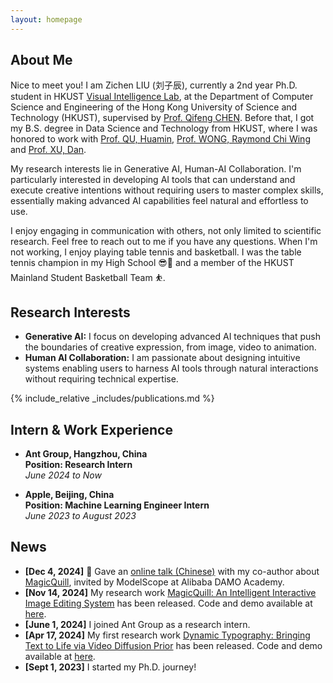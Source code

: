 ```yaml
---
layout: homepage
---
```


## About Me
Nice to meet you! I am Zichen LIU (刘子辰), currently a 2nd year Ph.D. student in HKUST <a href="https://cqf.io/lab.html">Visual Intelligence Lab</a>, at the Department of Computer Science and Engineering of the Hong Kong University of Science and Technology (HKUST), supervised by <a href="https://cqf.io/">Prof. Qifeng CHEN</a>. Before that, I got my B.S. degree in Data Science and Technology from HKUST, where I was honored to work with [Prof. QU, Huamin](http://www.huamin.org/), [Prof. WONG, Raymond Chi Wing](https://www.cse.ust.hk/~raywong/) and [Prof. XU, Dan](https://www.danxurgb.net/).

My research interests lie in Generative AI, Human-AI Collaboration. I'm particularly interested in developing AI tools that can understand and execute creative intentions without requiring users to master complex skills, essentially making advanced AI capabilities feel natural and effortless to use.

I enjoy engaging in communication with others, not only limited to scientific research. Feel free to reach out to me if you have any questions. When I'm not working, I enjoy playing table tennis and basketball. I was the table tennis champion in my High School 😎🏓 and a member of the HKUST Mainland Student Basketball Team ⛹️.

## Research Interests

- **Generative AI:** I focus on developing advanced AI techniques that push the boundaries of creative expression, from image, video to animation.
- **Human AI Collaboration:** I am passionate about designing intuitive systems enabling users to harness AI tools through natural interactions without requiring technical expertise.

{% include_relative _includes/publications.md %}

## Intern & Work Experience
* **Ant Group, Hangzhou, China** \
**Position: Research Intern** \
*June 2024 to Now*

* **Apple, Beijing, China** \
**Position: Machine Learning Engineer Intern** \
*June 2023 to August 2023*




## News
- **[Dec 4, 2024]** 🎤 Gave an [online talk (Chinese)](https://www.bilibili.com/video/BV1Cxi9YHEu8/?vd_source=4a95f850e3e8a30519543dbad4753232) with my co-author about [MagicQuill](https://magicquill.art/demo/), invited by ModelScope at Alibaba DAMO Academy.
- **[Nov 14, 2024]** My research work [MagicQuill: An Intelligent Interactive Image Editing System](https://arxiv.org/abs/2411.09703) has been released. Code and demo available at [here](https://magicquill.art/demo/).
- **[June 1, 2024]** I joined Ant Group as a research intern.
- **[Apr 17, 2024]** My first research work [Dynamic Typography: Bringing Text to Life via Video Diffusion Prior](https://arxiv.org/abs/2404.11614) has been released. Code and demo available at [here](https://animate-your-word.github.io/demo/).
- **[Sept 1, 2023]** I started my Ph.D. journey!


